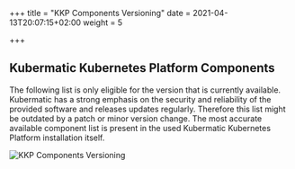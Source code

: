 +++
title = "KKP Components Versioning"
date = 2021-04-13T20:07:15+02:00
weight = 5

+++



## Kubermatic Kubernetes Platform Components

The following list is only eligible for the version that is currently available. Kubermatic has a strong emphasis on the security and reliability of the provided software and releases updates regularly. Therefore this list might be outdated by a patch or minor version change. The most accurate available component list is present in the used Kubermatic Kubernetes Platform installation itself.

![KKP Components Versioning](/kubermatic/master/architecture/kkp_components_versioning.png)
